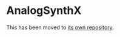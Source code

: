 # AnalogSynthX

This has been moved to [its own repository](http://github.com/AudioKit/AnalogSynthX).
